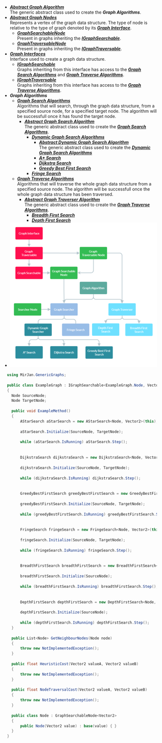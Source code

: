- [***Abstract Graph Algorithm***](Abstract%20Graph%20Algorithm)
      <br>The generic abstract class used to create the ***Graph Algorithms***.
- [***Abstract Graph Nodes***](Abstract%20Graph%20Nodes)
<br>Represents a vertex of the graph data structure. The type of node is relative to the type of graph denoted by its [***Graph Interface***](Graph%20Interfaces).
  - [***GraphSearchableNode***](Abstract%20Graph%20Nodes/GraphSearchableNode.cs)
      <br> Present in graphs inheriting the [***IGraphSearchable***](Graph%20Interfaces/IGraphSearchable.cs).
  - [***GraphTraversableNode***](Abstract%20Graph%20Nodes/GraphTraversableNode.cs)
    <br> Present in graphs inheriting the [***IGraphTraversable***](Graph%20Interfaces/IGraphTraversable.cs).
- [***Graph Interfaces***](Graph%20Interfaces)
<br> Interface used to create a graph data structure.
  - [***IGraphSearchable***](Graph%20Interfaces/IGraphSearchable.cs)
    <br> Graphs inheriting from this interface has access to the [***Graph Search Algorithms***](Graph%20Search) and [***Graph Traverse Algorithms***](Graph%20Traversal).
  - [***IGraphTraversable***](Graph%20Interfaces/IGraphTraversable.cs)
    <br> Graphs inheriting from this interface has access to the [***Graph Traverse Algorithms***](Graph%20Traversal).
- ***Graph Algorithms***
  - [***Graph Search Algorithms***](Graph%20Search)
    <br> Algorithms that will search, through the graph data structure, from a specified source node, for a specified target node. The algorithm will be successfull once it has found the target node.
    - [***Abstract Graph Search Algorithm***](Graph%20Search/Abstract%20Graph%20Searcher)
    <br>The generic abstract class used to create the [***Graph Search Algorithms***](Graph%20Search).
      - [***Dynamic Graph Search Algorithms***](Graph%20Search/Dynamic%20Graph%20Searcher%20Algorithms)
        - [***Abstract Dynamic Graph Search Algorithm***](Graph%20Search/Dynamic%20Graph%20Searcher%20Algorithms/Abstract%20Dynamic%20Graph%20Searcher)
        <br>The generic abstract class used to create the [***Dynamic Graph Search Algorithms***](Graph%20Search/Dynamic%20Graph%20Searcher%20Algorithms)
        - [***A\* Search***](Graph%20Search/Dynamic%20Graph%20Searcher%20Algorithms/AStarSearch.cs)
        - [***Dijkstra Search***](Graph%20Search/Dynamic%20Graph%20Searcher%20Algorithms/DijkstraSearch.cs)
        - [***Greedy Best First Search***](Graph%20Search/Dynamic%20Graph%20Searcher%20Algorithms/GreedyBestFirstSearch.cs)
      - [***Fringe Search***](Graph%20Search/FringeSearch.cs)
  - [***Graph Traverse Algorithms***](Graph%20Traversal)
    <br> Algorithms that will traverse the whole graph data structure from a specified source node. The algorithm will be successfull once the whole graph data structure has been traversed.
    - [***Abstract Graph Traverser Algorithm***](Graph%20Traversal/Abstract%20Graph%20Traverser)
    <br>The generic abstract class used to create the [***Graph Traverse Algorithms***](Graph%20Traversal).
      - [***Breadth First Search***](Graph%20Traversal/BreadthFirstSearch.cs)
      - [***Depth First Search***](Graph%20Traversal/DepthFirstSearch.cs)
- ![Image](Resources/Generic%20Graphs%20Overview.PNG)
```cs
  using MirJan.GenericGraphs;
  
  public class ExampleGraph : IGraphSearchable<ExampleGraph.Node, Vector2>
  {
    Node SourceNode;
    Node TargetNode;
    
    public void ExampleMethod()
    {
        AStarSearch aStarSearch = new AStarSearch<Node, Vector2>(this);
        
        aStarSearch.Initialize(SourceNode, TargetNode);
        
        while (aStarSearch.IsRunning) aStarSearch.Step();
        
        
        DijkstraSearch dijkstraSearch = new DijkstraSearch<Node, Vector2>(this);
        
        dijkstraSearch.Initialize(SourceNode, TargetNode);
        
        while (dijkstraSearch.IsRunning) dijkstraSearch.Step();
        
        
        GreedyBestFirstSearch greedyBestFirstSearch = new GreedyBestFirstSearch<Node, Vector2>(this);
        
        greedyBestFirstSearch.Initialize(SourceNode, TargetNode);
        
        while (greedyBestFirstSearch.IsRunning) greedyBestFirstSearch.Step();
        
        
        FringeSearch fringeSearch = new FringeSearch<Node, Vector2>(this);
        
        fringeSearch.Initialize(SourceNode, TargetNode);
        
        while (fringeSearch.IsRunning) fringeSearch.Step();
        
        
        BreadthFirstSearch breadthFirstSearch = new BreadthFirstSearch<Node, Vector2>(this);
        
        breadthFirstSearch.Initialize(SourceNode);
        
        while (breadthFirstSearch.IsRunning) breadthFirstSearch.Step();
        
        
        DepthFirstSearch depthFirstSearch = new DepthFirstSearch<Node, Vector2>(this);
        
        depthFirstSearch.Initialize(SourceNode);
        
        while (depthFirstSearch.IsRunning) depthFirstSearch.Step();
    }
    
    public List<Node> GetNeighbourNodes(Node node)
    {
        throw new NotImplementedException(); 
    }
    
    public float HeuristicCost(Vector2 valueA, Vector2 valueB)
    {
        throw new NotImplementedException();
    }
    
    public float NodeTraversalCost(Vector2 valueA, Vector2 valueB)
    {
        throw new NotImplementedException();
    }
    
    public class Node : GraphSearchableNode<Vector2>
    {
        public Node(Vector2 value) : base(value) { }
    }
  }
  ```
